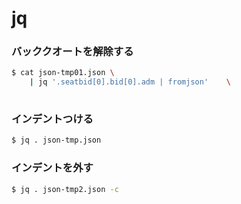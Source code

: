 # jq


### バッククオートを解除する

```bash
$ cat json-tmp01.json \
    | jq '.seatbid[0].bid[0].adm | fromjson'    \
        
``` 


### インデントつける

```bash
$ jq . json-tmp.json 
```


### インデントを外す



```bash
$ jq . json-tmp2.json -c
```

